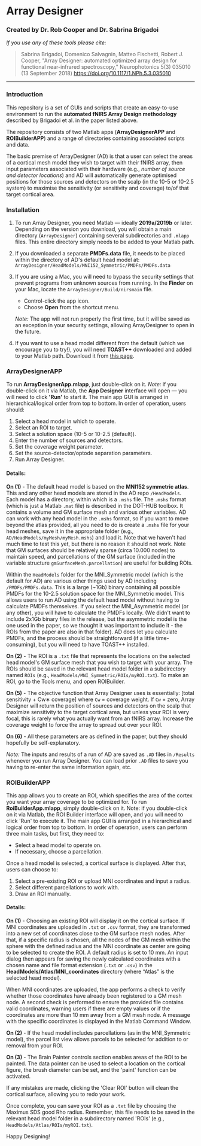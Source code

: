 # Array Designer #
### Created by Dr. Rob Cooper and Dr. Sabrina Brigadoi ###
*If you use any of these tools please cite:*

>Sabrina Brigadoi, Domenico Salvagnin, Matteo Fischetti, Robert J. Cooper, "Array Designer: automated optimized array design for functional near-infrared spectroscopy," Neurophotonics 5(3) 035010 (13 September 2018) https://doi.org/10.1117/1.NPh.5.3.035010

---
### Introduction
This repository is a set of GUIs and scripts that create an easy-to-use environment to run the **automated fNIRS Array Design methodology** described by Brigadoi et al. in the paper listed above.

The repository consists of two Matlab apps (**ArrayDesignerAPP** and **ROIBuilderAPP**) and a range of directories containing associated scripts and data.

The basic premise of ArrayDesigner (AD) is that a user can select the areas of a cortical mesh model they wish to target with their fNIRS array, then input parameters associated with their hardware (e.g., *number of source and detector locations*) and AD will automatically generate optimised positions for those sources and detectors on the scalp (in the 10-5 or 10-2.5 system) to maximise the sensitivity (or sensitivity and coverage) to/of that target cortical area.

### Installation
1. To run Array Designer, you need Matlab — ideally **2019a/2019b** or later. Depending on the version you download, you will obtain a main directory (`ArrayDesigner`) containing several subdirectories and `.mlapp` files. This entire directory simply needs to be added to your Matlab path.

2. If you downloaded a separate **PMDFs.data** file, it needs to be placed within the directory of AD's default head model at:
   `ArrayDesigner/HeadModels/MNI152_Symmetric/PMDFs/PMDFs.data`

3. If you are using a Mac, you will need to bypass the security settings that prevent programs from unknown sources from running. In the **Finder** on your Mac, locate the `ArrayDesigner/Build/nirsmain` file.
   - Control-click the app icon.
   - Choose **Open** from the shortcut menu.
   
   *Note:* The app will not run properly the first time, but it will be saved as an exception in your security settings, allowing ArrayDesigner to open in the future.

4. If you want to use a head model different from the default (which we encourage you to try!), you will need **TOAST++** downloaded and added to your Matlab path. Download it from [this page](http://web4.cs.ucl.ac.uk/research/vis/toast/).

### ArrayDesignerAPP
To run **ArrayDesignerApp.mlapp**, just double-click on it. *Note:* if you double-click on it via Matlab, the **App Designer** interface will open — you will need to click **'Run'** to start it. The main app GUI is arranged in hierarchical/logical order from top to bottom. In order of operation, users should:

1. Select a head model in which to operate.
2. Select an ROI to target.
3. Select a solution space (10-5 or 10-2.5 (default)).
4. Enter the number of sources and detectors.
5. Set the coverage weight parameter.
6. Set the source-detector/optode separation parameters.
7. Run Array Designer.

#### Details:
**On (1)** - The default head model is based on the **MNI152 symmetric atlas**. This and any other head models are stored in the AD repo `/HeadModels`. Each model has a directory, within which is a `.mshs` file. The `.mshs` format (which is just a Matlab `.mat` file) is described in the DOT-HUB toolbox. It contains a volume and GM surface mesh and various other variables. AD can work with any head model in the `.mshs` format, so if you want to move beyond the atlas provided, all you need to do is create a `.mshs` file for your head meshes, save it in the appropriate folder (e.g., `AD/HeadModels/myMesh/myMesh.mshs`) and load it. Note that we haven't had much time to test this yet, but there is no reason it should not work. Note that GM surfaces should be relatively sparse (circa 10.000 nodes) to maintain speed, and parcellations of the GM surface (included in the variable structure `gmSurfaceMesh.parcellation`) are useful for building ROIs.

Within the `HeadModels` folder for the MNI_Symmetric model (which is the default for AD) are various other things used by AD including `/PMDFs/PMDFs.data`. This is a large (~1Gb) binary containing all possible PMDFs for the 10-2.5 solution space for the MNI_Symmetric model. This allows users to run AD using the default head model without having to calculate PMDFs themselves. If you select the MNI_Asymmetric model (or any other), you will have to calculate the PMDFs locally. (We didn't want to include 2x1Gb binary files in the release, but the asymmetric model is the one used in the paper, so we thought it was important to include it - the ROIs from the paper are also in that folder). AD does let you calculate PMDFs, and the process should be straightforward (if a little time-consuming), but you will need to have TOAST++ installed.

**On (2)** - The ROI is a `.txt` file that represents the locations on the selected head model's GM surface mesh that you wish to target with your array. The ROIs should be saved in the relevant head model folder in a subdirectory named `ROIs` (e.g., `HeadModels/MNI_Symmetric/ROIs/myROI.txt`). To make an ROI, go to the Tools menu, and open ROIBuilder.

**On (5)** - The objective function that Array Designer uses is essentially: [total sensitivity + Cw∗ coverage] where `Cw` = coverage weight. If `Cw` = zero, Array Designer will return the position of sources and detectors on the scalp that maximize sensitivity to the target cortical area, but unless your ROI is very focal, this is rarely what you actually want from an fNIRS array. Increase the coverage weight to force the array to spread out over your ROI.

**On (6)** - All these parameters are as defined in the paper, but they should hopefully be self-explanatory.

*Note:* The inputs and results of a run of AD are saved as `.AD` files in `/Results` whenever you run Array Designer. You can load prior `.AD` files to save you having to re-enter the same information again, etc.


### ROIBuilderAPP
This app allows you to create an ROI, which specifies the area of the cortex you want your array coverage to be optimized for. To run **RoiBuilderApp.mlapp**, simply double-click on it. Note: if you double-click on it via Matlab, the ROI Builder interface will open, and you will need to click 'Run' to execute it. The main app GUI is arranged in a hierarchical and logical order from top to bottom. In order of operation, users can perform three main tasks, but first, they need to:

- Select a head model to operate on.
- If necessary, choose a parcellation.

Once a head model is selected, a cortical surface is displayed. After that, users can choose to:

1. Select a pre-existing ROI or upload MNI coordinates and input a radius.
2. Select different parcellations to work with.
3. Draw an ROI manually.

#### Details:
**On (1)** - Choosing an existing ROI will display it on the cortical surface. If MNI coordinates are uploaded in `.txt` or `.csv` format, they are transformed into a new set of coordinates close to the GM surface mesh nodes. After that, if a specific radius is chosen, all the nodes of the GM mesh within the sphere with the defined radius and the MNI coordinate as center are going to be selected to create the ROI. A default radius is set to 10 mm. An input dialog then appears for saving the newly calculated coordinates with a chosen name and file format extension (`.txt` or `.csv`) in the **HeadModels/Atlas/MNI_coordinates** directory (where “Atlas” is the selected head model).

When MNI coordinates are uploaded, the app performs a check to verify whether those coordinates have already been registered to a GM mesh node. A second check is performed to ensure the provided file contains valid coordinates, warning users if there are empty values or if the coordinates are more than 10 mm away from a GM mesh node. A message with the specific coordinates is displayed in the Matlab Command Window.

**On (2)** - If the head model includes parcellations (as in the MNI_Symmetric model), the parcel list view allows parcels to be selected for addition to or removal from your ROI.

**On (3)** -  The Brain Painter controls section enables areas of the ROI to be painted. The data pointer can be used to select a location on the cortical figure, the brush diameter can be set, and the 'paint' function can be activated.

If any mistakes are made, clicking the 'Clear ROI' button will clean the cortical surface, allowing you to redo your work.

Once complete, you can save your ROI as a `.txt` file by choosing the Maximus SDS good Rho radius. Remember, this file needs to be saved in the relevant head model folder in a subdirectory named 'ROIs' (e.g., `HeadModels/Atlas/ROIs/myROI.txt`).

Happy Designing!


